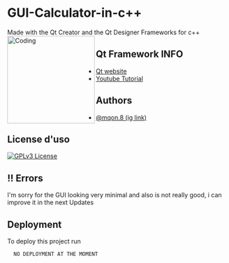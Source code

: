 
# GUI-Calculator-in-c++
Made with the Qt Creator and the Qt Designer Frameworks for c++
<img align="left" alt="Coding" width="200" src='https://user-images.githubusercontent.com/28571149/37297960-4a2b55c6-25dc-11e8-990f-d6330f1e252d.jpg'>
## Qt Framework INFO

 - [Qt website](https://Qt.io)
 - [Youtube Tutorial](https://www.youtube.com/watch?v=Et_bgnJ_Hhg&t=6181s)



## Authors

- [@mqon.8 (ig link)](https://www.instagram.com/mqon.8/)


## License d'uso
[![GPLv3 License](https://img.shields.io/badge/License-GPL%20v3-yellow.svg)](https://opensource.org/licenses/)


## !! Errors

I'm sorry for the GUI looking very minimal and also is not really good, i can improve it in the next Updates


## Deployment

To deploy this project run

```bash
  NO DEPLOYMENT AT THE MOMENT
```

